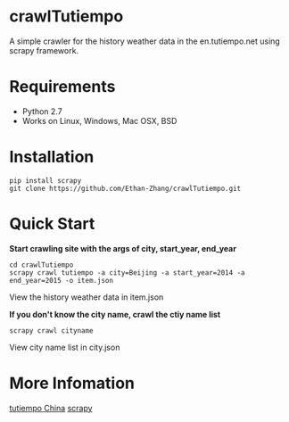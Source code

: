 # crawlTutiempo
A simple crawler for the history weather data in the en.tutiempo.net using scrapy framework.

# Requirements
* Python 2.7
* Works on Linux, Windows, Mac OSX, BSD

# Installation
```Shell
pip install scrapy
git clone https://github.com/Ethan-Zhang/crawlTutiempo.git
```

# Quick Start
**Start crawling site with the args of city, start_year, end_year**
```
cd crawlTutiempo
scrapy crawl tutiempo -a city=Beijing -a start_year=2014 -a end_year=2015 -o item.json
```
View the history weather data in item.json

**If you don't know the city name, crawl the ctiy name list**
```
scrapy crawl cityname
```
View city name list in city.json


# More Infomation
[tutiempo China](http://en.tutiempo.net/climate/china)
[scrapy](https://github.com/scrapy/scrapy)

